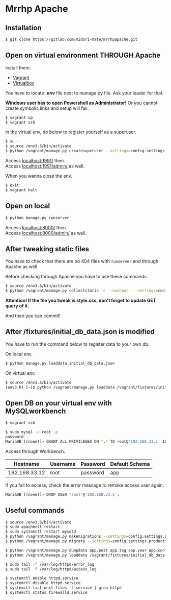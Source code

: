 Mrrhp Apache
===

## Installation

```bash
$ git clone https://gitlab.com/midori-mate/mrrhpapache.git
```


## Open on virtual environment THROUGH Apache

Install them.

- [Vagrant](https://www.vagrantup.com/)
- [Virtualbox](https://www.virtualbox.org/)

You have to locate **.env** file next to manage.py file. Ask your leader for that.

**Windows user has to open Powershell as Administrator!** Or you cannot create symbolic links and setup will fail.

```bash
$ vagrant up
$ vagrant ssh
```

In the virtual env, do below to register yourself as a superuser.

```bash
$ su -
$ source /env3.6/bin/activate
$ python /vagrant/manage.py createsuperuser --settings=config.settings.production
```

Access [localhost:1991/](http://localhost:1991/) then.  
Access [localhost:1991/admin/](http://localhost:1991/admin/) as well.

When you wanna close the env.

```bash
$ exit
$ vagrant halt
```


## Open on local

```bash
$ python manage.py runserver
```

Access [localhost:8000/](http://localhost:8000/) then.  
Access [localhost:8000/admin/](http://localhost:8000/admin/) as well.

## After tweaking static files

You have to check that there are no 404 files with `runserver` and through Apache as well.

Before checking through Apache you have to use these commands.

```bash
$ source /env3.6/bin/activate
$ python /vagrant/manage.py collectstatic -c --noinput  --settings=config.settings.production
```

**Attention! If the file you tweak is style.css, don't forget to update GET query of it.**

And then you can commit!


## After /fixtures/initial_db_data.json is modified

You have to run the command below to register data to your own db.

On local env.

```bash
$ python manage.py loaddata initial_db_data.json
```

On virtual env.

```bash
$ source /env3.6/bin/activate
(env3.6) [~]$ python /vagrant/manage.py loaddata /vagrant/fixtures/initial_db_data.json --settings=config.settings.production
```


## Open DB on your virtual env with MySQLworkbench

```bash
$ vagrant ssh
```

```bash
$ sudo mysql -u root -p
password
MariaDB [(none)]> GRANT ALL PRIVILEGES ON *.* TO root@'192.168.33.1' IDENTIFIED BY 'password';
```

Access through Workbench.

| Hostname      | Username | Password | Default Schema |
| ------------- | -------- | -------- | -------------- |
| 192.168.33.12 | root     | password | app            |

If you fail to access, check the error message to remake access user again.

```bash
MariaDB [(none)]> DROP USER 'root'@'192.168.33.1';
```

## Useful commands

```bash
$ source /env3.6/bin/activate
$ sudo apachectl restart
$ sudo systemctl restart mysqld
$ python /vagrant/manage.py makemigrations --settings=config.settings.production
$ python /vagrant/manage.py migrate --settings=config.settings.production

$ python /vagrant/manage.py dumpdata app.post app.tag app.year app.config -o /vagrant/fixtures/initial_db_data.json --indent 2 --settings=config.settings.production
$ python /vagrant/manage.py loaddata /vagrant/fixtures/initial_db_data.json --settings=config.settings.production

$ sudo tail -f /var/log/httpd/error_log
$ sudo tail -f /var/log/httpd/access_log

$ systemctl enable httpd.service
$ systemctl disable httpd.service
$ systemctl list-unit-files -t service | grep httpd
$ systemctl status firewalld.service
```
